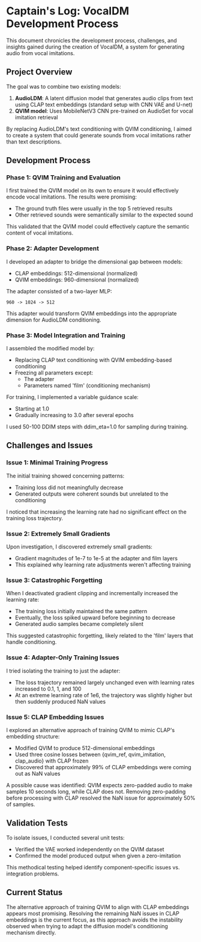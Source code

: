 # Captain's Log: VocalDM Development Process

This document chronicles the development process, challenges, and insights gained during the creation of VocalDM, a system for generating audio from vocal imitations.

## Project Overview

The goal was to combine two existing models:
1. **AudioLDM**: A latent diffusion model that generates audio clips from text using CLAP text embeddings (standard setup with CNN VAE and U-net)
2. **QVIM model**: Uses MobileNetV3 CNN pre-trained on AudioSet for vocal imitation retrieval

By replacing AudioLDM's text conditioning with QVIM conditioning, I aimed to create a system that could generate sounds from vocal imitations rather than text descriptions.

## Development Process

### Phase 1: QVIM Training and Evaluation

I first trained the QVIM model on its own to ensure it would effectively encode vocal imitations. The results were promising:
- The ground truth files were usually in the top 5 retrieved results
- Other retrieved sounds were semantically similar to the expected sound

This validated that the QVIM model could effectively capture the semantic content of vocal imitations.

### Phase 2: Adapter Development

I developed an adapter to bridge the dimensional gap between models:
- CLAP embeddings: 512-dimensional (normalized)
- QVIM embeddings: 960-dimensional (normalized)

The adapter consisted of a two-layer MLP:
```
960 -> 1024 -> 512
```

This adapter would transform QVIM embeddings into the appropriate dimension for AudioLDM conditioning.

### Phase 3: Model Integration and Training

I assembled the modified model by:
- Replacing CLAP text conditioning with QVIM embedding-based conditioning
- Freezing all parameters except:
  - The adapter
  - Parameters named 'film' (conditioning mechanism)

For training, I implemented a variable guidance scale:
- Starting at 1.0
- Gradually increasing to 3.0 after several epochs

I used 50-100 DDIM steps with ddim_eta=1.0 for sampling during training.

## Challenges and Issues

### Issue 1: Minimal Training Progress

The initial training showed concerning patterns:
- Training loss did not meaningfully decrease
- Generated outputs were coherent sounds but unrelated to the conditioning

I noticed that increasing the learning rate had no significant effect on the training loss trajectory.

### Issue 2: Extremely Small Gradients

Upon investigation, I discovered extremely small gradients:
- Gradient magnitudes of 1e-7 to 1e-5 at the adapter and film layers
- This explained why learning rate adjustments weren't affecting training

### Issue 3: Catastrophic Forgetting

When I deactivated gradient clipping and incrementally increased the learning rate:
- The training loss initially maintained the same pattern
- Eventually, the loss spiked upward before beginning to decrease
- Generated audio samples became completely silent

This suggested catastrophic forgetting, likely related to the 'film' layers that handle conditioning.

### Issue 4: Adapter-Only Training Issues

I tried isolating the training to just the adapter:
- The loss trajectory remained largely unchanged even with learning rates increased to 0.1, 1, and 100
- At an extreme learning rate of 1e6, the trajectory was slightly higher but then suddenly produced NaN values

### Issue 5: CLAP Embedding Issues

I explored an alternative approach of training QVIM to mimic CLAP's embedding structure:
- Modified QVIM to produce 512-dimensional embeddings
- Used three cosine losses between {qvim_ref, qvim_imitation, clap_audio} with CLAP frozen
- Discovered that approximately 99% of CLAP embeddings were coming out as NaN values

A possible cause was identified: QVIM expects zero-padded audio to make samples 10 seconds long, while CLAP does not. Removing zero-padding before processing with CLAP resolved the NaN issue for approximately 50% of samples.

## Validation Tests

To isolate issues, I conducted several unit tests:
- Verified the VAE worked independently on the QVIM dataset
- Confirmed the model produced output when given a zero-imitation

This methodical testing helped identify component-specific issues vs. integration problems.

## Current Status

The alternative approach of training QVIM to align with CLAP embeddings appears most promising. Resolving the remaining NaN issues in CLAP embeddings is the current focus, as this approach avoids the instability observed when trying to adapt the diffusion model's conditioning mechanism directly.